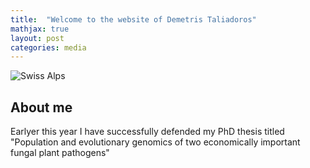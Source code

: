 ```yaml
---
title:  "Welcome to the website of Demetris Taliadoros"
mathjax: true
layout: post
categories: media
---
```


![Swiss Alps](https://transevo.de/storage/305/conversions/PXL_20240111_115729426-lg.jpg)


## About me

Earlyer this year I have successfully defended my PhD thesis titled "Population and evolutionary genomics of two economically important fungal plant pathogens"
